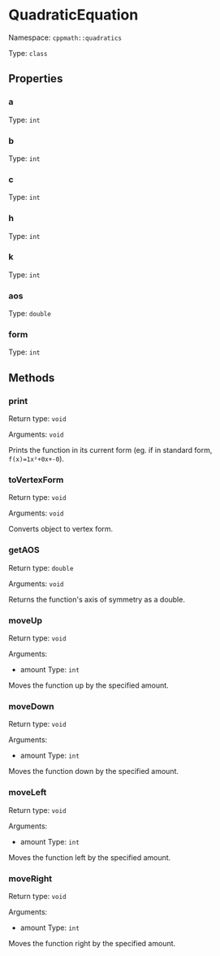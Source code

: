 # QuadraticEquation

Namespace: `cppmath::quadratics`

Type: `class`

## Properties

### a

Type: `int`

### b

Type: `int`

### c

Type: `int`

### h

Type: `int`

### k

Type: `int`

### aos

Type: `double`

### form

Type: `int`

## Methods

### print

Return type: `void`

Arguments: `void`

Prints the function in its current form (eg. if in standard form, `f(x)=1x²+0x+-0`).

### toVertexForm

Return type: `void`

Arguments: `void`

Converts object to vertex form.

### getAOS

Return type: `double`

Arguments: `void`

Returns the function's axis of symmetry as a double.

### moveUp

Return type: `void`

Arguments:

- amount
 Type: `int`

Moves the function up by the specified amount.

### moveDown

Return type: `void`

Arguments:

- amount
 Type: `int`

Moves the function down by the specified amount.

### moveLeft

Return type: `void`

Arguments:

- amount
 Type: `int`

Moves the function left by the specified amount.

### moveRight

Return type: `void`

Arguments:

- amount
 Type: `int`

Moves the function right by the specified amount.